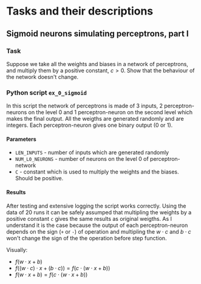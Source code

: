 # Tasks and their descriptions


## Sigmoid neurons simulating perceptrons, part I

### Task

Suppose we take all the weights and biases in a network of perceptrons, and multiply them by a positive constant, $c>0$. 
Show that the behaviour of the network doesn't change.

### Python script `ex_0_sigmoid` 
In this script the network of perceptrons is made of 3 inputs, 2 perceptron-neurons on the level 0 and 1 perceptron-neuron on the second level
which makes the final output. All the weigths are generated randomly and are integers. Each perceptron-neuron gives one binary output (0 or 1).

#### Parameters
- `LEN_INPUTS` - number of inputs which are generated randomly 
- `NUM_L0_NEURONS` - number of neurons on the level 0 of perceptron-network 
- `C` - constant which is used to multiply the weights and the biases. Should be positive.

#### Results
After testing and extensive logging the script works correctly. Using the data of 20 runs it can be safely assumped that multipling the weights
by a positive constant `c` gives the same results as original weigths. As I understand it is the case because the output of each perceptron-neuron depends
on the sign (`+` or `-`) of operation and multipling the $w \cdot c$ and $b \cdot c$ won't change the sign of the the operation before step function. 

Visually:
- $f(w \cdot x + b)$
- $f((w \cdot c) \cdot x + (b \cdot c)) = f(c \cdot (w \cdot x + b))$
- $f(w \cdot x + b) = f(c \cdot (w \cdot x + b))$
